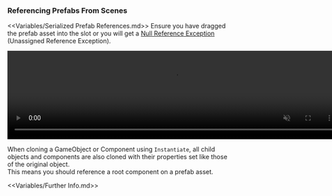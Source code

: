 ### Referencing Prefabs From Scenes
<<Variables/Serialized Prefab References.md>>
Ensure you have dragged the prefab asset into the slot or you will get a [Null Reference Exception](../../Common%20Errors/Runtime%20Exceptions/Null%20Reference%20Exception.md) (Unassigned Reference Exception).  

<video width="750" height="200" autoplay loop muted><source type="video/webm" src="https://help.vertx.xyz/Video/prefab-references.webm"></video>

When cloning a GameObject or Component using `Instantiate`, all child objects and components are also cloned with their properties set like those of the original object.  
This means you should reference a root component on a prefab asset.  

<<Variables/Further Info.md>>